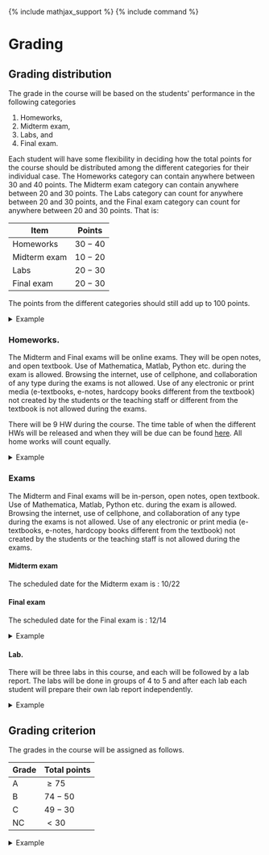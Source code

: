 {% include mathjax_support %}
{% include command %}
<!-- AB_TODO: go through this section and see if everything is to your liking -->
<!-- AB_to_HK:  -->
# Grading

## Grading distribution


The grade in the course will be based on the students' performance in the following categories 

1. Homeworks, 
2. Midterm exam, 
3. Labs, and 
4. Final exam. 
 
Each student will have some flexibility in deciding how the total points for the course should be distributed among the different categories for their individual case. The Homeworks category can contain anywhere between $30$ and $40$ points. The  Midterm exam category can contain anywhere between $20$ and $30$ points. The Labs category can count for anywhere between $20$ and $30$ points, and the Final exam category can count for anywhere between $20$ and $30$ points. That is:

| Item         | Points  |
|--------------|---------|
| Homeworks    | $30-40$ |
| Midterm exam | $10-20$ | 
| Labs         | $20-30$  |
| Final exam   | $20-30$  |

<!-- Originally the midterm was for 20-30, changed it to 10-20 -->

The points from the different categories should still add up to $100$ points.  


<details><summary> Example </summary>

For example, a student, named Andreia, might decide to have her Homeworks count for $35$ points, her Midterm for $12$ points, her labs for $28$ points and her final exam for $25$ points. The total points is $35+12+28+25=100$.

</details>

<!--SK_AB_Question:  Sayaka, Andrew: Are the letter grades  in undergraduate courses typically based on absolute points, or on a relative performance of the students, i.e.,  the top 10% of the students get an A, etc.? Which do students prefer? I would to choose the option that the students would prefer. I think if I were a student I would prefer absolute grading.  -->




###  Homeworks.

The Midterm and Final exams will be online exams. They will be open notes, and open textbook. Use of Mathematica, Matlab, Python etc. during the exam is allowed. Browsing the internet, use of cellphone, and collaboration of any type during the exams is not allowed. Use of any electronic or print media (e-textbooks, e-notes, hardcopy books different from the textbook) not created by the students or the teaching staff or different from the textbook is not allowed during the exams.  

There will be 9 HW during the course. The time table of when the different HWs will be released and when they will be due can be found [here](https://appliedmechanicslab.github.io/ENGN0310/). All home works will count equally. 
<!-- AB_TODO: Add link to home page at XXYY -->

<details><summary> Example </summary>


Continuing from the  previous example. Say there were $9$ homeworks during the course. Say that  each of the homeworks count for $100$ points.  Andreia gets the following scores. 

| Homeworks | Score   |
|-----------|---------|
| HW $1$     | $92/100$  |
| HW $2$      | $90/100$  |
| HW $3$      | $30/100$  |
| HW $4$      | $40/100$  |
| HW $5$      | $75/100$ |
| HW $6$      | $98/100$  |
| HW $7$      | $100/100$ |
| HW $8$      | $65/100$ |
| HW $9$      | $95/100$  |


Let's arrange the above scores, with best scores  on the top

| Homeworks | Score   |
|-----------|---------|
| HW $7$      | $100/100$ |
| HW $6$      | $98/100$  |
| HW $9$      | $95/100$  |
| HW $1$      | $92/100$  |
| HW $2$      | $90/100$  |
| HW $5$      | $75/100$  |
| HW $8$      | $65/100$  |
| HW $4$      | $40/100$  |
| HW $3$      | $30/100$  |

Then out of the seven scores that count the total is $615$, which out of $700$ points is approximately $88%$, so out of $35$ total points for homework Andreia gets $30.75$.

</details>

### Exams 

The Midterm and Final exams will be in-person, open notes, open textbook. Use of Mathematica, Matlab, Python etc. during the exam is allowed. Browsing the internet, use of cellphone, and collaboration of any type during the exams is not allowed. Use of any electronic or print media (e-textbooks, e-notes, hardcopy books different from the textbook) not created by the students or the teaching staff is not allowed during the exams.  


#### Midterm exam

The scheduled date for the Midterm exam is : $10/22$


</details>

#### Final exam

The scheduled date for the Final exam is : $12/14$

<details><summary> Example </summary> Andreia gets $90/100$ in on the Midterm and $85/100$ on the Final. So out of $12$ possible points for the Midterm she gets $10.8$ and out of $25$ possible points for the Final Andreia gets $21.25$.


</details>

#### Lab.

There will be three labs in this course, and each will be followed by a lab report. The labs will be done in groups of $4$ to $5$ and after each lab each student will prepare their own lab report independently. 

<details><summary> Example </summary> Andreia get $80/100$ in Lab $1$, and $60/100$ in Lab $2$ and $95/100$ in Lab $3$. So out of $28$ possible points of the labs Andreia gets $21.93$.

</details>

## Grading criterion

The grades in the course will be assigned as follows.

| Grade | Total points |
|-------|--------------|
| A     | $\ge 75$     |
| B     | $74-50$      |
| C     | $49-30$      |
| NC    | $<30$        |


<details><summary> Example </summary> Adding up her scores on each section, $30.75$ for the homeworks, $10.8$ for the Midterm, $21.25$ for the final, and $21.93$ for the labs, Andreia's total score is $84.73$, so her letter grade is an A. 
</details>
